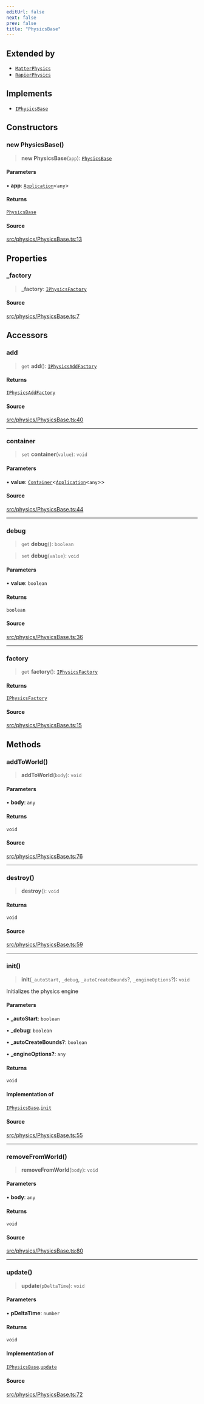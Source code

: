 ```yaml
---
editUrl: false
next: false
prev: false
title: "PhysicsBase"
---
```


## Extended by

- [`MatterPhysics`](/api/classes/matterphysics/)
- [`RapierPhysics`](/api/classes/rapierphysics/)

## Implements

- [`IPhysicsBase`](/api/interfaces/iphysicsbase/)

## Constructors

### new PhysicsBase()

> **new PhysicsBase**(`app`): [`PhysicsBase`](/api/classes/physicsbase/)

#### Parameters

• **app**: [`Application`](/api/classes/application/)\<`any`\>

#### Returns

[`PhysicsBase`](/api/classes/physicsbase/)

#### Source

[src/physics/PhysicsBase.ts:13](https://github.com/relishinc/dill-pixel/blob/10f512f7f577ca5e74162827f11215b28df5ca97/src/physics/PhysicsBase.ts#L13)

## Properties

### \_factory

> **\_factory**: [`IPhysicsFactory`](/api/interfaces/iphysicsfactory/)

#### Source

[src/physics/PhysicsBase.ts:7](https://github.com/relishinc/dill-pixel/blob/10f512f7f577ca5e74162827f11215b28df5ca97/src/physics/PhysicsBase.ts#L7)

## Accessors

### add

> `get` **add**(): [`IPhysicsAddFactory`](/api/interfaces/iphysicsaddfactory/)

#### Returns

[`IPhysicsAddFactory`](/api/interfaces/iphysicsaddfactory/)

#### Source

[src/physics/PhysicsBase.ts:40](https://github.com/relishinc/dill-pixel/blob/10f512f7f577ca5e74162827f11215b28df5ca97/src/physics/PhysicsBase.ts#L40)

***

### container

> `set` **container**(`value`): `void`

#### Parameters

• **value**: [`Container`](/api/classes/container/)\<[`Application`](/api/classes/application/)\<`any`\>\>

#### Source

[src/physics/PhysicsBase.ts:44](https://github.com/relishinc/dill-pixel/blob/10f512f7f577ca5e74162827f11215b28df5ca97/src/physics/PhysicsBase.ts#L44)

***

### debug

> `get` **debug**(): `boolean`

> `set` **debug**(`value`): `void`

#### Parameters

• **value**: `boolean`

#### Returns

`boolean`

#### Source

[src/physics/PhysicsBase.ts:36](https://github.com/relishinc/dill-pixel/blob/10f512f7f577ca5e74162827f11215b28df5ca97/src/physics/PhysicsBase.ts#L36)

***

### factory

> `get` **factory**(): [`IPhysicsFactory`](/api/interfaces/iphysicsfactory/)

#### Returns

[`IPhysicsFactory`](/api/interfaces/iphysicsfactory/)

#### Source

[src/physics/PhysicsBase.ts:15](https://github.com/relishinc/dill-pixel/blob/10f512f7f577ca5e74162827f11215b28df5ca97/src/physics/PhysicsBase.ts#L15)

## Methods

### addToWorld()

> **addToWorld**(`body`): `void`

#### Parameters

• **body**: `any`

#### Returns

`void`

#### Source

[src/physics/PhysicsBase.ts:76](https://github.com/relishinc/dill-pixel/blob/10f512f7f577ca5e74162827f11215b28df5ca97/src/physics/PhysicsBase.ts#L76)

***

### destroy()

> **destroy**(): `void`

#### Returns

`void`

#### Source

[src/physics/PhysicsBase.ts:59](https://github.com/relishinc/dill-pixel/blob/10f512f7f577ca5e74162827f11215b28df5ca97/src/physics/PhysicsBase.ts#L59)

***

### init()

> **init**(`_autoStart`, `_debug`, `_autoCreateBounds`?, `_engineOptions`?): `void`

Initializes the physics engine

#### Parameters

• **\_autoStart**: `boolean`

• **\_debug**: `boolean`

• **\_autoCreateBounds?**: `boolean`

• **\_engineOptions?**: `any`

#### Returns

`void`

#### Implementation of

[`IPhysicsBase`](/api/interfaces/iphysicsbase/).[`init`](/api/interfaces/iphysicsbase/#init)

#### Source

[src/physics/PhysicsBase.ts:55](https://github.com/relishinc/dill-pixel/blob/10f512f7f577ca5e74162827f11215b28df5ca97/src/physics/PhysicsBase.ts#L55)

***

### removeFromWorld()

> **removeFromWorld**(`body`): `void`

#### Parameters

• **body**: `any`

#### Returns

`void`

#### Source

[src/physics/PhysicsBase.ts:80](https://github.com/relishinc/dill-pixel/blob/10f512f7f577ca5e74162827f11215b28df5ca97/src/physics/PhysicsBase.ts#L80)

***

### update()

> **update**(`pDeltaTime`): `void`

#### Parameters

• **pDeltaTime**: `number`

#### Returns

`void`

#### Implementation of

[`IPhysicsBase`](/api/interfaces/iphysicsbase/).[`update`](/api/interfaces/iphysicsbase/#update)

#### Source

[src/physics/PhysicsBase.ts:72](https://github.com/relishinc/dill-pixel/blob/10f512f7f577ca5e74162827f11215b28df5ca97/src/physics/PhysicsBase.ts#L72)
